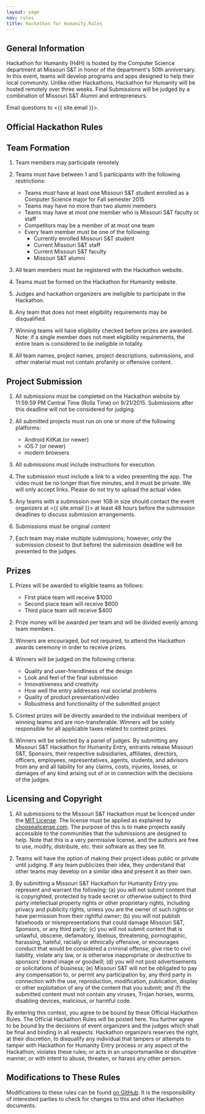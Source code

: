 ```yaml
---
layout: page
nav: rules
title: Hackathon for Humanity Rules
---
```


## General Information

Hackathon for Humanity (H4H) is hosted by the Computer Science department at Missouri S&T in honor of the department's 50th anniversary. In this event, teams will develop programs and apps designed to help their local community. Unlike other Hackathons, Hackathon for Humanity will be hosted remotely over three weeks. Final Submissions will be  judged by a combination of Missouri S&T Alumni and entrepreneurs.

Email questions to <{{ site.email }}>.

## Official Hackathon Rules

## Team Formation

1.  Team members may participate remotely

2.  Teams must have between 1 and 5 participants with the following restrictions:
    - Teams *must* have at least one Missouri S&T student enrolled as a Computer Science major for Fall semester 2015
    - Teams may have no more than two alumni members
    - Teams may have at most one member who is Missouri S&T faculty or staff
    - Competitors may be a member of at most one team
    - Every team member must be one of the following:
        - Currently enrolled Missouri S&T student
        - Current Missouri S&T staff
        - Current Missouri S&T faculty
        - Missouri S&T alumni

3.  All team members must be registered with the Hackathon website.

4.  Teams must be formed on the Hackathon for Humanity website.

5.  Judges and hackathon organizers are ineligible to participate in  the Hackathon.

6.  Any team that does not meet eligibility requirements may be disqualified.

7.  Winning teams will have eligibility checked before prizes are awarded. Note: if a single member does not meet eligibility requirements, the entire team is considered to be ineligible in totality.

8.  All team names, project names, project descriptions, submissions, and other material must not contain profanity or offensive content.

## Project Submission

1.  All submissions must be completed on the Hackathon website by 11:59:59 PM Central Time (Rolla Time) on 9/21/2015. Submissions after this deadline will not be considered for judging.

2.  All submitted projects must run on one or more of the following platforms:
    - Android KitKat (or newer)
    - iOS 7 (or newer)
    - modern browsers

3.  All submissions must include instructions for execution.

4.  The submission must include a link to a video presenting the app. The video must be no longer than five minutes, and it must be private. We will only accept links. Please do not try to upload the actual video.

4.  Any teams with a submission over 1GB in size should contact the event organizers at <{{ site.email }}> at least 48 hours before the submission deadlines to discuss submission arrangements.

5.  Submissions must be original content

6.  Each team may make multiple submissions; however, only the submission closest to (but before) the submission deadline will be presented to the judges.

## Prizes

1.  Prizes will be awarded to eligible teams as follows:
    - First place team will receive  $1000
    - Second place team will receive $600
    - Third place team will receive  $400

2.  Prize money will be awarded per team and will be divided evenly among team members.

3.  Winners are encouraged, but not required, to attend the Hackathon awards ceremony in order to receive prizes.

4.  Winners will be judged on the following criteria:
    - Quality and user-friendliness of the design
    - Look and feel of the final submission
    - Innovativeness and creativity
    - How well the entry addresses real societal problems
    - Quality of product presentation/video
    - Robustness and functionality of the submitted project

5.  Contest prizes will be directly awarded to the individual members of winning teams and are non-transferable. Winners will be solely responsible for all applicable taxes related to contest prizes.

6.  Winners will be selected by a panel of judges. By submitting any Missouri S&T Hackathon for Humanity Entry, entrants release Missouri S&T, Sponsors, their respective subsidiaries, affiliates, directors, officers, employees, representatives, agents, students, and advisors from any and all liability for any claims, costs, injuries, losses, or damages of any kind arising out of or in connection with the decisions of the judges.

## Licensing and Copyright

1.  All submissions to the Missouri S&T Hackathon must be licenced under the [MIT License](http://choosealicense.com/licenses/mit/). The license must be applied as explained by [choosealicense.com](http://choosealicense.com/licenses/mit/). The purpose of this is to make projects easily accessible to the communities that the submissions are designed to help. Note that this is a very permissive license, and the authors are free to use, modify, distribute, etc. their software as they see fit.

2.  Teams will have the option of making their project ideas public or private until judging. If any team publicizes their idea, they understand that other teams may develop on a similar idea and present it as their own.

3.  By submitting a Missouri S&T Hackathon for Humanity Entry you represent and warrant the following: (a) you will not submit content that is copyrighted, protected by trade secret or otherwise subject to third party intellectual property rights or other proprietary rights, including privacy and publicity rights, unless you are the owner of such rights or have permission from their rightful owner; (b) you will not publish falsehoods or misrepresentations that could damage Missouri S&T, Sponsors, or any third party; (c) you will not submit content that is unlawful, obscene, defamatory, libelous, threatening, pornographic, harassing, hateful, racially or ethnically offensive, or encourages conduct that would be considered a criminal offense, give rise to civil liability, violate any law, or is otherwise inappropriate or destructive to sponsors' brand image or goodwill; (d) you will not post advertisements or solicitations of business; (e) Missouri S&T will not be obligated to pay any compensation to, or permit any participation by, any third party in connection with the use, reproduction, modification, publication, display or other exploitation of any of the content that you submit; and (f) the submitted content must not contain any viruses, Trojan horses, worms, disabling devices, malicious, or harmful code.

By entering this contest, you agree to be bound by these Official Hackathon Rules. The Official Hackathon Rules will be posted here. You further agree to be bound by the decisions of event organizers and the judges which shall be final and binding in all respects. Hackathon organizers reserves the right, at their discretion, to disqualify any individual that tampers or attempts to tamper with Hackathon for Humanity Entry process or any aspect of the Hackathon; violates these rules; or acts in an unsportsmanlike or disruptive manner, or with intent to abuse, threaten, or harass any other person.

## Modifications to These Rules

Modifications to these rules can be found
[on GitHub](https://github.com/cmpsci-goldnjub/info/commits/master/rules.md). It
is the responsibility of interested parties to check for changes to
this and other Hackathon documents.


<!-- Emacs spell checking exceptions. -->
<!--  LocalWords:  H4H Hackathon th
 -->
